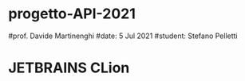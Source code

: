 # progetto-API-2021

#prof. Davide Martinenghi #date: 5 Jul 2021 #student: Stefano Pelletti

# JETBRAINS CLion

